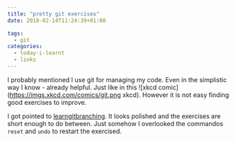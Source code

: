 ```yaml
---
title: "pretty git exercises"
date: 2018-02-14T11:24:39+01:00

tags:
  - git
categories:
  - today-i-learnt
  - links
---
```


I probably mentioned I use git for managing my code.  Even in the
simplistic way I know - already helpful.  Just like in this
![xkcd comic](https://imgs.xkcd.com/comics/git.png xkcd).  However it
is not easy finding good exercises to improve.

I got pointed to
[learngitbranching](https://learngitbranching.js.org).  It looks
polished and the exercises are short enough to do between.  Just
somehow I overlooked the commandos `reset` and `undo` to restart the
exercised.
